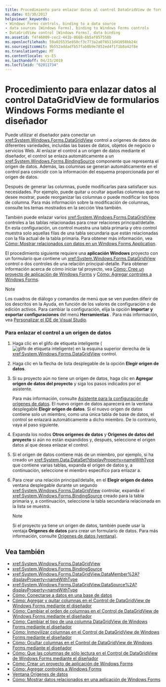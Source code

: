 ```yaml
---
title: Procedimiento para enlazar datos al control DataGridView de formularios Windows Forms mediante el diseñador
ms.date: 03/30/2017
helpviewer_keywords:
- Windows Forms controls, binding to a data source
- data sources [Windows Forms], binding to Windows Forms controls
- DataGridView control [Windows Forms], data binding
ms.assetid: f4f46009-cec2-441b-8668-6b5af057558b
ms.openlocfilehash: 59a025535e850cf3c773a2a078511d41058bb24c
ms.sourcegitcommit: 9b552addadfb57fab0b9e7852ed4f1f1b8a42f8e
ms.translationtype: MT
ms.contentlocale: es-ES
ms.lasthandoff: 04/23/2019
ms.locfileid: "62011734"
---
```

# <a name="how-to-bind-data-to-the-windows-forms-datagridview-control-using-the-designer"></a>Procedimiento para enlazar datos al control DataGridView de formularios Windows Forms mediante el diseñador
Puede utilizar el diseñador para conectar un <xref:System.Windows.Forms.DataGridView> control a orígenes de datos de diferentes variedades, incluidas las bases de datos, objetos de negocio o servicios Web. Al enlazar el control a un origen de datos mediante el diseñador, el control se enlaza automáticamente a un <xref:System.Windows.Forms.BindingSource> componente que representa el origen de datos. Además, las columnas se generan automáticamente en el control para coincidir con la información del esquema proporcionada por el origen de datos.  
  
 Después de generar las columnas, puede modificarlas para satisfacer sus necesidades. Por ejemplo, puede quitar u ocultar aquellas columnas que no desee mostrar, puede reorganizar las columnas o puede modificar los tipos de columna. Para más información sobre la modificación de columnas, consulte los temas mostrados en la sección Vea también.  
  
 También puede enlazar varios <xref:System.Windows.Forms.DataGridView> controles a las tablas relacionadas para crear relaciones principal/detalle. En esta configuración, un control muestra una tabla primaria y otro control muestra solo aquellas filas de una tabla secundaria que están relacionadas con la fila actual de la tabla primaria. Para obtener más información, vea [Cómo: Mostrar relacionados con datos en un Windows Forms Application](https://docs.microsoft.com/previous-versions/visualstudio/visual-studio-2013/57tx3hhe(v=vs.120)).  
  
 El procedimiento siguiente requiere una **aplicación Windows** proyecto con un formulario que contiene un <xref:System.Windows.Forms.DataGridView> control o dos controles de una relación principal-detalle. Para obtener información acerca de cómo iniciar tal proyecto, vea [Cómo: Cree un proyecto de aplicación de Windows Forms](/visualstudio/ide/step-1-create-a-windows-forms-application-project) y [Cómo: Agregar controles a Windows Forms](how-to-add-controls-to-windows-forms.md).  
  
> [!NOTE]
>  Los cuadros de diálogo y comandos de menú que se ven pueden diferir de los descritos en la Ayuda, en función de los valores de configuración o de edición activos. Para cambiar la configuración, elija la opción **Importar y exportar configuraciones** del menú **Herramientas** . Para más información, vea [Personalizar el IDE de Visual Studio](/visualstudio/ide/personalizing-the-visual-studio-ide).  
  
### <a name="to-bind-the-control-to-a-data-source"></a>Para enlazar el control a un origen de datos  
  
1. Haga clic en el glifo de etiqueta inteligente (![glifo de etiqueta inteligente](./media/vs-winformsmttagglyph.gif "VS_WinFormSmtTagGlyph")) en la esquina superior derecha de la <xref:System.Windows.Forms.DataGridView> control.  
  
2. Haga clic en la flecha de lista desplegable de la opción **Elegir origen de datos**.  
  
3. Si su proyecto aún no tiene un origen de datos, haga clic en **Agregar origen de datos del proyecto** y siga los pasos indicados por el asistente.  
  
     Para más información, consulte [Asistente para la configuración de orígenes de datos](https://docs.microsoft.com/previous-versions/visualstudio/visual-studio-2013/w4dd7z6t(v=vs.120)). El nuevo origen de datos aparecerá en la ventana desplegable **Elegir origen de datos**. Si el nuevo origen de datos contiene solo un miembro, como una única tabla de base de datos, el control se enlazará automáticamente a dicho miembro. De lo contrario, vaya al paso siguiente.  
  
4. Expanda los nodos **Otros orígenes de datos** y **Orígenes de datos del proyecto** si aún no están expandidos y, después, seleccione el origen datos al que desea enlazar el control.  
  
5. Si el origen de datos contiene más de un miembro, por ejemplo, si ha creado un <xref:System.Data.DataSet?displayProperty=nameWithType> que contiene varias tablas, expanda el origen de datos y, a continuación, seleccione el miembro específico para enlazar a.  
  
6. Para crear una relación principal/detalle, en el **Elegir origen de datos** ventana desplegable durante un segundo <xref:System.Windows.Forms.DataGridView> controlar, expanda el <xref:System.Windows.Forms.BindingSource> creado para la tabla primaria y, a continuación, seleccione la tabla secundaria relacionada en la lista se muestra.  
  
    > [!NOTE]
    >  Si el proyecto ya tiene un origen de datos, también puede usar la ventaja **Orígenes de datos** para crear un formulario de datos. Para más información, consulte [Orígenes de datos (ventana)](https://docs.microsoft.com/previous-versions/visualstudio/visual-studio-2013/6ckyxa83(v=vs.120)).  
  
## <a name="see-also"></a>Vea también

- <xref:System.Windows.Forms.DataGridView>
- <xref:System.Windows.Forms.BindingSource>
- <xref:System.Windows.Forms.DataGridView.DataMember%2A?displayProperty=nameWithType>
- <xref:System.Windows.Forms.DataGridView.DataSource%2A?displayProperty=nameWithType>
- [Cómo: Conectarse a datos en una base de datos](https://docs.microsoft.com/previous-versions/visualstudio/visual-studio-2013/fxk9yw1t(v=vs.120))
- [Cómo: Agregar y quitar columnas en el Control de DataGridView de Windows Forms mediante el diseñador](add-and-remove-columns-in-the-datagrid-using-the-designer.md)
- [Cómo: Cambiar el orden de columnas en el Control de DataGridView de Windows Forms mediante el diseñador](change-the-order-of-columns-in-the-datagrid-using-the-designer.md)
- [Cómo: Cambiar el tipo de una columna DataGridView de Windows Forms mediante el diseñador](change-the-type-of-a-wf-datagridview-column-using-the-designer.md)
- [Cómo: Inmovilizar columnas en el Control de DataGridView de Windows Forms mediante el diseñador](freeze-columns-in-the-datagrid-using-the-designer.md)
- [Cómo: Ocultar columnas en el Control de DataGridView de Windows Forms mediante el diseñador](hide-columns-in-the-datagrid-using-the-designer.md)
- [Cómo: Que las columnas de sólo lectura en el Control de DataGridView de Windows Forms mediante el diseñador](make-columns-read-only-in-the-datagrid-using-the-designer.md)
- [Cómo: Crear un proyecto de aplicación de Windows Forms](/visualstudio/ide/step-1-create-a-windows-forms-application-project)
- [Cómo: Agregar controles a Windows Forms](how-to-add-controls-to-windows-forms.md)
- [Ventana Orígenes de datos](https://docs.microsoft.com/previous-versions/visualstudio/visual-studio-2013/6ckyxa83(v=vs.120))
- [Cómo: Mostrar datos relacionados en una aplicación de Windows Forms](https://docs.microsoft.com/previous-versions/visualstudio/visual-studio-2013/57tx3hhe(v=vs.120))
